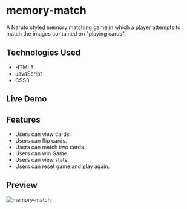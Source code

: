 # memory-match
A Naruto styled memory matching game in which a player attempts to match the images contained on "playing cards".

## Technologies Used
- HTML5
- JavaScript
- CSS3

## Live Demo


## Features
- Users can view cards.
- Users can flip cards.
- Users can match two cards.
- Users can win Game.
- Users can view stats.
- Users can reset game and play again.

## Preview
<p>
  <img src="./assets/images/naruto-memory-match.gif" alt="memory-match">
</p>
